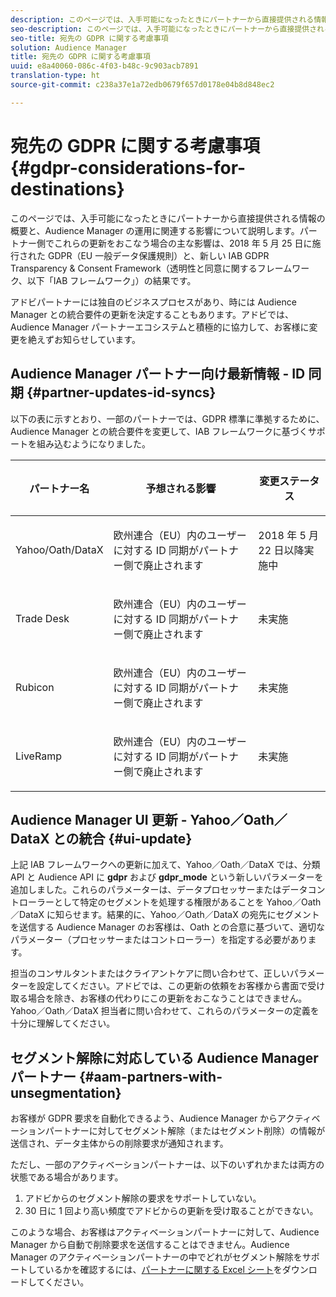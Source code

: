 ```yaml
---
description: このページでは、入手可能になったときにパートナーから直接提供される情報の概要と、Audience Manager の運用に関連する影響について説明します。パートナー側でこれらの更新をおこなう場合の主な影響は、2018 年 5 月 25 日に施行された GDPR（EU 一般データ保護規則）と、新しい IAB GDPR Transparency & Consent Framework（透明性と同意に関するフレームワーク、以下「IAB フレームワーク」）の結果です。
seo-description: このページでは、入手可能になったときにパートナーから直接提供される情報の概要と、Audience Manager の運用に関連する影響について説明します。パートナー側でこれらの更新をおこなう場合の主な影響は、2018 年 5 月 25 日に施行された GDPR（EU 一般データ保護規則）と、新しい IAB GDPR Transparency & Consent Framework（透明性と同意に関するフレームワーク、以下「IAB フレームワーク」）の結果です。
seo-title: 宛先の GDPR に関する考慮事項
solution: Audience Manager
title: 宛先の GDPR に関する考慮事項
uuid: e8a40060-086c-4f03-b48c-9c903acb7891
translation-type: ht
source-git-commit: c238a37e1a72edb0679f657d0178e04b8d848ec2

---
```



# 宛先の GDPR に関する考慮事項 {#gdpr-considerations-for-destinations}

このページでは、入手可能になったときにパートナーから直接提供される情報の概要と、Audience Manager の運用に関連する影響について説明します。パートナー側でこれらの更新をおこなう場合の主な影響は、2018 年 5 月 25 日に施行された GDPR（EU 一般データ保護規則）と、新しい IAB GDPR Transparency &amp; Consent Framework（透明性と同意に関するフレームワーク、以下「IAB フレームワーク」）の結果です。

アドビパートナーには独自のビジネスプロセスがあり、時には Audience Manager との統合要件の更新を決定することもあります。アドビでは、Audience Manager パートナーエコシステムと積極的に協力して、お客様に変更を絶えずお知らせしています。

## Audience Manager パートナー向け最新情報 - ID 同期 {#partner-updates-id-syncs}

以下の表に示すとおり、一部のパートナーでは、GDPR 標準に準拠するために、Audience Manager との統合要件を変更して、IAB フレームワークに基づくサポートを組み込むようになりました。

<table id="table_335A470D4F10434E9CF587089FB54B0C"> 
 <thead> 
  <tr> 
   <th colname="col1" class="entry"> <p>パートナー名 </p> </th> 
   <th colname="col2" class="entry"> <p>予想される影響 </p> </th> 
   <th colname="col3" class="entry"> <p>変更ステータス </p> </th> 
  </tr>
 </thead>
 <tbody> 
  <tr> 
   <td colname="col1"> <p>Yahoo/Oath/DataX </p> </td> 
   <td colname="col2"> <p>欧州連合（EU）内のユーザーに対する ID 同期がパートナー側で廃止されます </p> </td> 
   <td colname="col3"> <p>2018 年 5 月 22 日以降実施中 </p> </td> 
  </tr> 
  <tr> 
   <td colname="col1"> <p>Trade Desk </p> </td> 
   <td colname="col2"> <p>欧州連合（EU）内のユーザーに対する ID 同期がパートナー側で廃止されます </p> </td> 
   <td colname="col3"> <p>未実施 </p> </td> 
  </tr> 
  <tr> 
   <td colname="col1"> <p>Rubicon </p> </td> 
   <td colname="col2"> <p>欧州連合（EU）内のユーザーに対する ID 同期がパートナー側で廃止されます </p> </td> 
   <td colname="col3"> <p>未実施 </p> </td> 
  </tr> 
  <tr> 
   <td colname="col1"> <p>LiveRamp </p> </td> 
   <td colname="col2"> <p>欧州連合（EU）内のユーザーに対する ID 同期がパートナー側で廃止されます </p> </td> 
   <td colname="col3"> <p>未実施 </p> </td> 
  </tr> 
 </tbody> 
</table>

## Audience Manager UI 更新 - Yahoo／Oath／DataX との統合 {#ui-update}

上記 IAB フレームワークへの更新に加えて、Yahoo／Oath／DataX では、分類 API と Audience API に **gdpr** および **gdpr_mode** という新しいパラメーターを追加しました。これらのパラメーターは、データプロセッサーまたはデータコントローラーとして特定のセグメントを処理する権限があることを Yahoo／Oath／DataX に知らせます。結果的に、Yahoo／Oath／DataX の宛先にセグメントを送信する Audience Manager のお客様は、Oath との合意に基づいて、適切なパラメーター（プロセッサーまたはコントローラー）を指定する必要があります。

担当のコンサルタントまたはクライアントケアに問い合わせて、正しいパラメーターを設定してください。アドビでは、この更新の依頼をお客様から書面で受け取る場合を除き、お客様の代わりにこの更新をおこなうことはできません。Yahoo／Oath／DataX 担当者に問い合わせて、これらのパラメーターの定義を十分に理解してください。

## セグメント解除に対応している Audience Manager パートナー {#aam-partners-with-unsegmentation}

お客様が GDPR 要求を自動化できるよう、Audience Manager からアクティベーションパートナーに対してセグメント解除（またはセグメント削除）の情報が送信され、データ主体からの削除要求が通知されます。

ただし、一部のアクティベーションパートナーは、以下のいずれかまたは両方の状態である場合があります。

1. アドビからのセグメント解除の要求をサポートしていない。
1. 30 日に 1 回より高い頻度でアドビからの更新を受け取ることができない。

このような場合、お客様はアクティベーションパートナーに対して、Audience Manager から自動で削除要求を送信することはできません。Audience Manager のアクティベーションパートナーの中でどれがセグメント解除をサポートしているかを確認するには、[パートナーに関する Excel シート](/help/using/overview/aam-gdpr/assets/AAM-Partners-October2019.xlsx)をダウンロードしてください。
